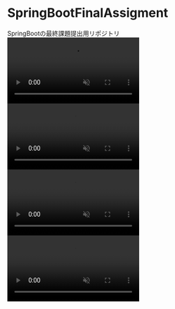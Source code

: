 # SpringBootFinalAssigment
SpringBootの最終課題提出用リポジトリ  
<video controls src="一覧表示機能.mp4" muted="false"></video>
<video controls src="削除機能.mp4" muted="false"></video>
<video controls src="更新機能.mp4" muted="false"></video>
<video controls src="登録機能.mp4" muted="false"></video> 
